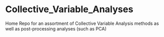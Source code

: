 # Collective_Variable_Analyses
Home Repo for an assortment of Collective Variable Analysis methods as well as post-processing analyses (such as PCA)
